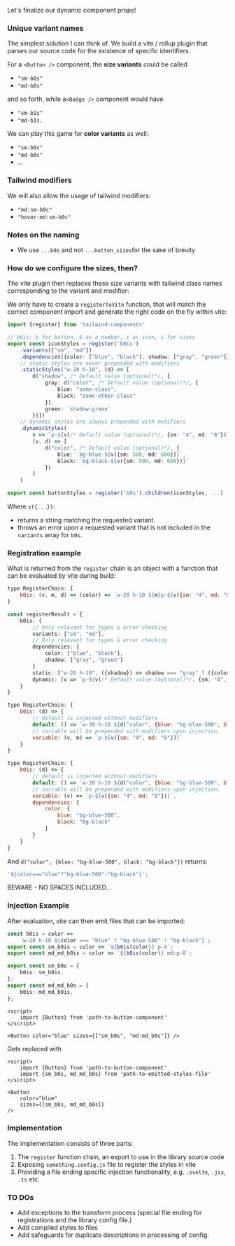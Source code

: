 Let's finalize our dynamic component props!

### Unique variant names

The simplest solution I can think of. We build a vite / rollup plugin that parses our source code for the existence of specific identifiers.

For a `<Button />` component, the **size variants** could be called

-   `"sm-b0s"`
-   `"md-b0s"`

and so forth, while a`<Badge />` component would have

-   `"sm-b1s"`
-   `"md-b1s`.

We can play this game for **color variants** as well:

-   `"sm-b0c"`
-   `"md-b0c"`
-   ...

### Tailwind modifiers

We will also allow the usage of tailwind modifiers:

-   `"md:sm-b0c"`
-   `"hover:md:sm-b0c"`

### Notes on the naming

-   We use `...b0s` and not `...button_sizes`for the sake of brevity

### How do we configure the sizes, then?

The vite plugin then replaces these size variants with tailwind class names corresponding to the variant and modifier:

We only have to create a `registerToVite` function, that will match the correct component import and generate the right code on the fly within vite:

```ts
import {register} from 'tailwind-components'

// b0is: b for button, 0 as a number, i as icon, s for sizes
export const iconStyles = register('b0is')
    .variants(["sm", "md"])
    .dependencies({color: ["blue", "black"], shadow: ["gray", "green"]})
    // static styles are never prepended with modifiers
    .staticStyles("w-20 h-10", (d) => [
        d("shadow", /* Default value (optional)*/, {
            gray: d("color", /* Default value (optional)*/, {
                blue: "some-class",
                black: "some-other-class"
            }),
            green: `shadow-green`
        })])
    // dynamic styles are always prepended with modifiers
    .dynamicStyles(
        v => `p-${v(/* Default value (optional)*/, {sm: "4", md: "8"})}`,
        (v, d) => [
            d("color", /* Default value (optional)*/, {
                blue: `bg-blue-${v({sm: 500, md: 600})}`,
                black: `bg-black-${v({sm: 500, md: 600})}`
            })
        ]
    )

export const buttonStyles = register('b0s').children(iconStyles, ...)
```

Where `v({...})`:

-   returns a string matching the requested variant.
-   throws an error upon a requested variant that is not included in the `variants` array for `b0s`.

### Registration example

What is returned from the `register` chain is an object with a function that can be evaluated by vite during build:

```js
type RegisterChain: {
    b0is: (v, m, d) => (color) => `w-20 h-10 ${m}p-${v({sm: "4", md: "8"})} ${d("color", {blue: "bg-blue-500", black: "bg-black"})}`
}
```

```ts
const registerResult = {
    b0is: {
        // Only relevant for types & error checking
        variants: ["sm", "md"],
        // Only relevant for types & error checking
        dependencies: {
            color: ["blue", "black"],
            shadow: ["gray", "green"]
        }
        static: ["w-20 h-10", ({shadow}) => shadow === "gray" ? ({color}) => color === "blue" ? "some-class" : "some-other-class" : "shadow-green"],
        dynamic: [v => `p-${v(/* Default value (optional)*/, {sm: "4", md: "8"})}`, v => ``]
    }
}
```

```js
type RegisterChain: {
    b0is: (d) => {
        // default is injected without modifiers
        default: () => `w-20 h-10 ${d("color", {blue: "bg-blue-500", black: "bg-black"})}`
        // variable will be prepended with modifiers upon injection.
        variable: (v, m) => `p-${v({sm: "4", md: "8"})}`
    }
}
```

```js
type RegisterChain: {
    b0is: (d) => {
        // default is injected without modifiers
        default: () => `w-20 h-10 ${d("color", {blue: "bg-blue-500", black: "bg-black"})}`
        // variable will be prepended with modifiers upon injection.
        variable: (v) => `p-${v({sm: "4", md: "8"})}`,
        dependencies: {
            color: {
                blue: "bg-blue-500",
                black: "bg-black"
            }
        }
    }
}
```

And `d("color", {blue: "bg-blue-500", black: "bg-black"})` returns:

```js
'${color==="blue"?"bg-blue-500":"bg-black"}';
```

BEWARE - NO SPACES INCLUDED...

### Injection Example

After evaluation, vite can then emit files that can be imported:

```ts
const b0is = color =>
    `w-20 h-10 ${color === "blue" ? "bg-blue-500" : "bg-black"}`;
export const sm_b0is = color => `${b0is(color)} p-4`;
export const md_md_b0is = color => `${b0is(color)} md:p-8`;

export const sm_b0s = {
    b0is: sm_b0is,
};
export const md_md_b0s = {
    b0is: md_md_b0is,
};
```

```svelte
<script>
    import {Button} from 'path-to-button-component'
</script>

<Button color="blue" sizes={["sm_b0s", "md:md_b0s"]} />
```

Gets replaced with

```svelte
<script>
    import {Button} from 'path-to-button-component'
    import {sm_b0s, md_md_b0s} from 'path-to-emitted-styles-file'
</script>

<Button
    color="blue"
    sizes={[sm_b0s, md_md_b0s]}
/>
```

### Implementation

The implementation consists of three parts:

1. The `register` function chain, an export to use in the library source code
2. Exposing `something.config.js` file to register the styles in vite
3. Providing a file ending specific injection functionality, e.g. `.svelte`, `.jsx`, `.ts` etc.

### TO DOs

-   Add exceptions to the transform process (special file ending for registrations and the library config file.)
-   Add compiled styles to files
-   Add safeguards for duplicate descriptions in processing of config.
